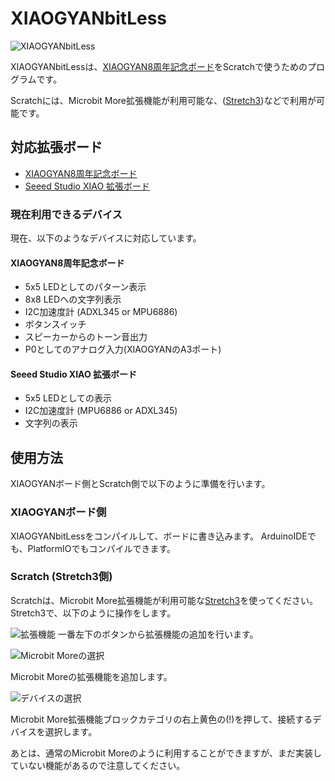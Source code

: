 # XIAOGYANbitLess
![XIAOGYANbitLess](https://i.gyazo.com/3ea76b74d558eccc9f6099eac66ffeb1.jpg)

XIAOGYANbitLessは、[XIAOGYAN8周年記念ボード](https://github.com/algyan/XIAOGYAN)をScratchで使うためのプログラムです。

Scratchには、Microbit More拡張機能が利用可能な、([Stretch3](https://stretch3.github.io/))などで利用が可能です。

## 対応拡張ボード
- [XIAOGYAN8周年記念ボード](https://github.com/algyan/XIAOGYAN)
- [Seeed Studio XIAO 拡張ボード](https://wiki.seeedstudio.com/Seeeduino-XIAO-Expansion-Board)

### 現在利用できるデバイス
現在、以下のようなデバイスに対応しています。

#### XIAOGYAN8周年記念ボード
- 5x5 LEDとしてのパターン表示
- 8x8 LEDへの文字列表示
- I2C加速度計 (ADXL345 or MPU6886)
- ボタンスイッチ
- スピーカーからのトーン音出力
- P0としてのアナログ入力(XIAOGYANのA3ポート)

#### Seeed Studio XIAO 拡張ボード
- 5x5 LEDとしての表示
- I2C加速度計 (MPU6886 or ADXL345)
- 文字列の表示

## 使用方法
XIAOGYANボード側とScratch側で以下のように準備を行います。

### XIAOGYANボード側
XIAOGYANbitLessをコンパイルして、ボードに書き込みます。
ArduinoIDEでも、PlatformIOでもコンパイルできます。

### Scratch (Stretch3側)
Scratchは、Microbit More拡張機能が利用可能な[Stretch3](https://stretch3.github.io/)を使ってください。
Stretch3で、以下のように操作をします。

![拡張機能](https://i.gyazo.com/208ad9cd788d453555267d8901b4050b.png)
一番左下のボタンから拡張機能の追加を行います。

![Microbit Moreの選択](https://i.gyazo.com/4780d7b0da3a260f7e709db4b16334c3.png)

Microbit Moreの拡張機能を追加します。

![デバイスの選択](https://i.gyazo.com/be6c3374e86301eb7874fa0d1ba9575d.png)

Microbit More拡張機能ブロックカテゴリの右上黄色の(!)を押して、接続するデバイスを選択します。

あとは、通常のMicrobit Moreのように利用することができますが、まだ実装していない機能があるので注意してください。
